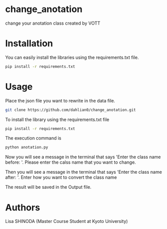 # change_anotation
change your anotation class created by VOTT

# Installation
You can easily install the libraries using the requirements.txt file.
```bash
pip install -r requirements.txt
```

# Usage
Place the json file you want to rewrite in the data file.


```bash
git clone https://github.com/dahlian0/change_anotation.git
```
To install the library using the requirements.txt file
```bash
pip install -r requirements.txt
```
The execution command is
```bash
python anotation.py
```
Now you will see a message in the terminal that says 'Enter the class name before: '.
Please enter the calss name that you want to change.

Then you will see a message in the terminal that says 'Enter the class name after: '.
Enter how you want to convert the class name

The result will be saved in the Output file.

# Authors
Lisa SHINODA (Master Course Student at Kyoto University)
